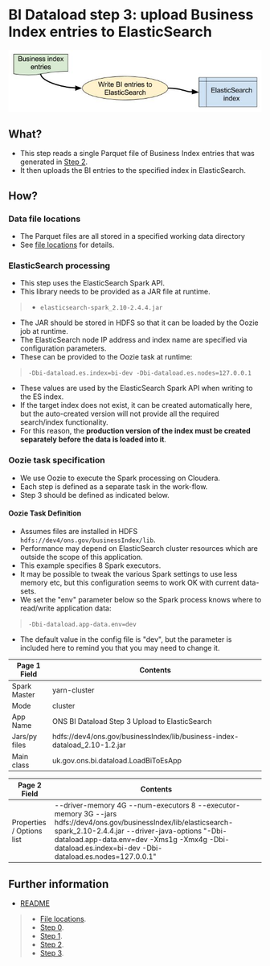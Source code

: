 # BI Dataload step 3: upload Business Index entries to ElasticSearch #

![](./bi-dataload-step-3-data-flow.jpg)


## What? ##

* This step reads a single Parquet file of Business Index entries that was generated in [Step 2](./bi-dataload-step-2.md).
* It then uploads the BI entries to the specified index in ElasticSearch.

## How? ##

### Data file locations ###

* The Parquet files are all stored in a specified working data directory
* See [file locations](./bi-dataload-file-locations.md) for details.

### ElasticSearch processing ###

* This step uses the ElasticSearch Spark API.
* This library needs to be provided as a JAR file at runtime.

> * `elasticsearch-spark_2.10-2.4.4.jar`

* The JAR should be stored in HDFS so that it can be loaded by the Oozie job at runtime.
* The ElasticSearch node IP address and index name are specified via configuration parameters.
* These can be provided to the Oozie task at runtime:

> `-Dbi-dataload.es.index=bi-dev -Dbi-dataload.es.nodes=127.0.0.1`
 
* These values are used by the ElasticSearch Spark API when writing to the ES index.
* If the target index does not exist, it can be created automatically here, but the auto-created version will not provide all the required search/index functionality.
* For this reason, the **production version of the index must be created separately before the data is loaded into it**.

### Oozie task specification ###

* We use Oozie to execute the Spark processing on Cloudera.
* Each step is defined as a separate task in the work-flow.
* Step 3 should be defined as indicated below.

#### Oozie Task Definition ####

* Assumes files are installed in HDFS `hdfs://dev4/ons.gov/businessIndex/lib`.
* Performance may depend on ElasticSearch cluster resources which are outside the scope of this application.
* This example specifies 8 Spark executors.
* It may be possible to tweak the various Spark settings to use less memory etc, but this configuration seems to work OK with current data-sets.
* We set the "env" parameter below so the Spark process knows where to read/write application data:

>	`-Dbi-dataload.app-data.env=dev`

* The default value in the config file is "dev", but the parameter is included here to  remind you that you may need to change it.


Page 1 Field | Contents
------------- | -------------
Spark Master  | yarn-cluster
Mode  | cluster
App Name | ONS BI Dataload Step 3 Upload to ElasticSearch
Jars/py files | hdfs://dev4/ons.gov/businessIndex/lib/business-index-dataload_2.10-1.2.jar
Main class | uk.gov.ons.bi.dataload.LoadBiToEsApp

Page 2 Field | Contents
------------- | -------------
Properties / Options list | --driver-memory 4G --num-executors 8 --executor-memory 3G --jars hdfs://dev4/ons.gov/businessIndex/lib/elasticsearch-spark_2.10-2.4.4.jar --driver-java-options "-Dbi-dataload.app-data.env=dev -Xms1g -Xmx4g -Dbi-dataload.es.index=bi-dev -Dbi-dataload.es.nodes=127.0.0.1"

## Further information ##

* [README](../README.md)

> * [File locations](./bi-dataload-file-locations.md).
> * [Step 0](./bi-dataload-step-0.md).
> * [Step 1](./bi-dataload-step-1.md).
> * [Step 2](./bi-dataload-step-2.md).
> * [Step 3](./bi-dataload-step-3.md).
